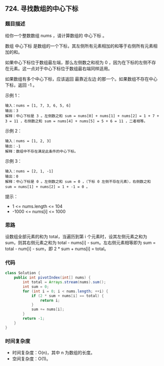 ## 724. 寻找数组的中心下标

### 题目描述

给你一个整数数组 nums ，请计算数组的 中心下标 。

数组 中心下标 是数组的一个下标，其左侧所有元素相加的和等于右侧所有元素相加的和。

如果中心下标位于数组最左端，那么左侧数之和视为 0 ，因为在下标的左侧不存在元素。这一点对于中心下标位于数组最右端同样适用。

如果数组有多个中心下标，应该返回 最靠近左边 的那一个。如果数组不存在中心下标，返回 -1 。

示例 1：

~~~
输入：nums = [1, 7, 3, 6, 5, 6]
输出：3
解释：中心下标是 3 。左侧数之和 sum = nums[0] + nums[1] + nums[2] = 1 + 7 + 3 = 11 ，右侧数之和 sum = nums[4] + nums[5] = 5 + 6 = 11 ，二者相等。
~~~

示例 2：

~~~
输入：nums = [1, 2, 3]
输出：-1
解释：数组中不存在满足此条件的中心下标。
~~~

示例 3：

~~~
输入：nums = [2, 1, -1]
输出：0
解释：中心下标是 0 。左侧数之和 sum = 0 ，（下标 0 左侧不存在元素），右侧数之和 sum = nums[1] + nums[2] = 1 + -1 = 0 。
~~~

提示：

- 1 <= nums.length <= 104
- -1000 <= nums[i] <= 1000



### 思路

设数组全部元素的和为 total，当遍历到第 i 个元素时，设其左侧元素之和为 sum，则其右侧元素之和为 total - nums[i] - sum。左右侧元素相等即为 sum = total - num[i] - sum，即 2 * sum + nums[i] = total。



### 代码

~~~java
class Solution {
    public int pivotIndex(int[] nums) {
        int total = Arrays.stream(nums).sum();
        int sum = 0;
        for (int i = 0; i < nums.length; ++i) {
            if (2 * sum + nums[i] == total) {
                return i;
            }
            sum += nums[i];
        }
        return -1;
    }
}
~~~



### 时间复杂度

- 时间复杂度：O(n)，其中 n 为数组的长度。
- 空间复杂度：O(1)。